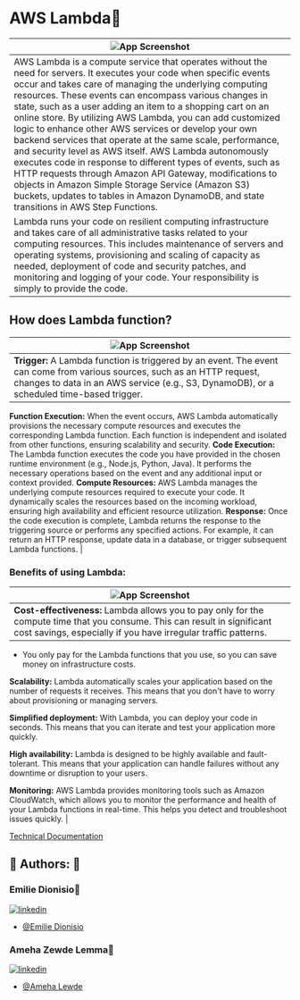 # AWS Lambda👋

| ![App Screenshot](https://drive.google.com/uc?export=view&id=1P8T9D5CDwBAkHmjizKKNx03h2eIJjLEG) |
| ----------------------- |
| AWS Lambda is a compute service that operates without the need for servers. It executes your code when specific events occur and takes care of managing the underlying computing resources. These events can encompass various changes in state, such as a user adding an item to a shopping cart on an online store. By utilizing AWS Lambda, you can add customized logic to enhance other AWS services or develop your own backend services that operate at the same scale, performance, and security level as AWS itself. AWS Lambda autonomously executes code in response to different types of events, such as HTTP requests through Amazon API Gateway, modifications to objects in Amazon Simple Storage Service (Amazon S3) buckets, updates to tables in Amazon DynamoDB, and state transitions in AWS Step Functions.
Lambda runs your code on resilient computing infrastructure and takes care of all administrative tasks related to your computing resources. This includes maintenance of servers and operating systems, provisioning and scaling of capacity as needed, deployment of code and security patches, and monitoring and logging of your code. Your responsibility is simply to provide the code. |

## How does Lambda function?
| ![App Screenshot](https://drive.google.com/uc?export=view&id=1JxAUYkkbTpvajXlf3I5LTmHiig65FWRH) |
| ----------------------- |
| **Trigger:** A Lambda function is triggered by an event. The event can come from various sources, such as an HTTP request, changes to data in an AWS service (e.g., S3, DynamoDB), or a scheduled time-based trigger.
**Function Execution:** When the event occurs, AWS Lambda automatically provisions the necessary compute resources and executes the corresponding Lambda function. Each function is independent and isolated from other functions, ensuring scalability and security.
**Code Execution:** The Lambda function executes the code you have provided in the chosen runtime environment (e.g., Node.js, Python, Java). It performs the necessary operations based on the event and any additional input or context provided.
**Compute Resources:** AWS Lambda manages the underlying compute resources required to execute your code. It dynamically scales the resources based on the incoming workload, ensuring high availability and efficient resource utilization.
**Response:** Once the code execution is complete, Lambda returns the response to the triggering source or performs any specified actions. For example, it can return an HTTP response, update data in a database, or trigger subsequent Lambda functions. |


### Benefits of using Lambda:
| ![App Screenshot](https://drive.google.com/uc?export=view&id=1J9v0iQ5Xm3CWJ1hwYYfD_KcpPjqRBArV) |
| ----------------------- |
| **Cost-effectiveness:** Lambda allows you to pay only for the compute time that you consume. This can result in significant cost savings, especially if you have irregular traffic patterns. 

- You only pay for the Lambda functions that you use, so you can save money on infrastructure costs.

**Scalability:** Lambda automatically scales your application based on the number of requests it receives. This means that you don't have to worry about provisioning or managing servers.

**Simplified deployment:** With Lambda, you can deploy your code in seconds. This means that you can iterate and test your application more quickly.

**High availability:** Lambda is designed to be highly available and fault-tolerant. This means that your application can handle failures without any downtime or disruption to your users.

**Monitoring:** AWS Lambda provides monitoring tools such as Amazon CloudWatch, which allows you to monitor the performance and health of your Lambda functions in real-time. This helps you detect and troubleshoot issues quickly. |


[Technical Documentation](https://tinyurl.com/lambdatech1)


## 🔗 Authors: 👐

### Emilie Dionisio👩‍
[![linkedin](https://img.shields.io/badge/linkedin-0A66C2?style=for-the-badge&logo=linkedin&logoColor=white)](https://www.linkedin.com/in/emdionisio/)
- [@Emilie Dionisio](https://github.com/emiliedionisio)

### Ameha Zewde Lemma👨
[![linkedin](https://img.shields.io/badge/linkedin-0A66C2?style=for-the-badge&logo=linkedin&logoColor=white)](https://www.linkedin.com/in/ameha-lemma/)
- [@Ameha Lewde](https://github.com/ameha01)


